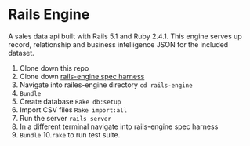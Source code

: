 # Rails Engine

A sales data api built with Rails 5.1 and Ruby 2.4.1. This engine serves up record, relationship and business intelligence JSON for the included dataset.

1. Clone down this repo
2. Clone down [rails-engine spec harness](https://github.com/turingschool/rales_engine_spec_harness)
3. Navigate into railes-engine directory ```cd rails-engine```
4. ```Bundle```
5. Create database ```Rake db:setup```
6. Import CSV files ```Rake import:all```
7. Run the server ```rails server```
8. In a different terminal navigate into rails-engine spec harness
9. ```Bundle```
10.```rake``` to run test suite.
